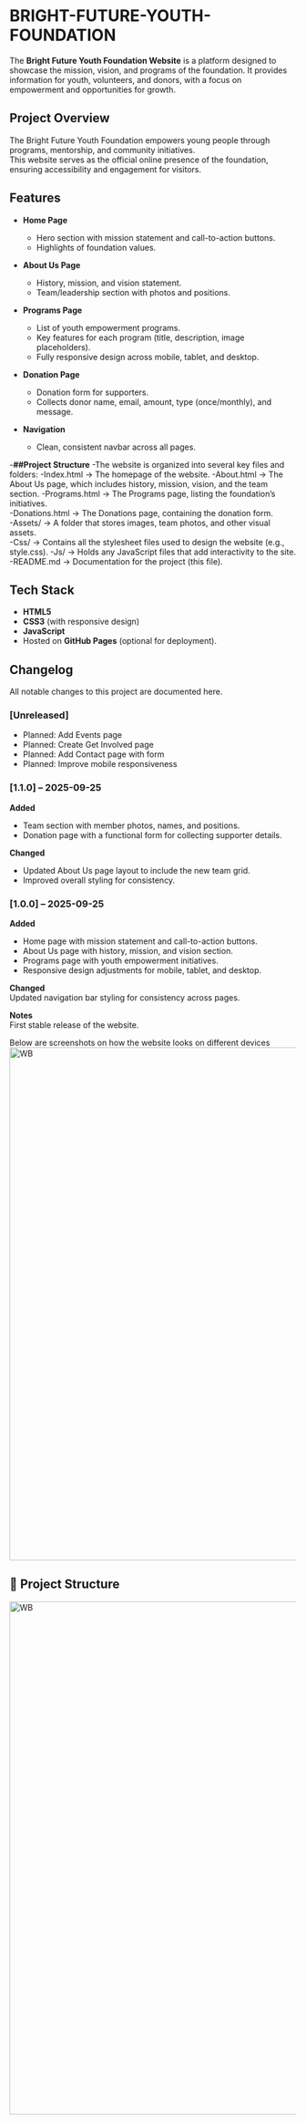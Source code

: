 # BRIGHT-FUTURE-YOUTH-FOUNDATION
The **Bright Future Youth Foundation Website** is a platform designed to showcase the mission, vision, and programs of the foundation. It provides information for youth, volunteers, and donors, with a focus on empowerment and opportunities for growth.   

## Project Overview 
The Bright Future Youth Foundation empowers young people through programs, mentorship, and community initiatives.   
This website serves as the official online presence of the foundation, ensuring accessibility and engagement for visitors. 

## Features 
- **Home Page**   
  - Hero section with mission statement and call-to-action buttons.   
  - Highlights of foundation values.   

- **About Us Page**   
  - History, mission, and vision statement.   
  - Team/leadership section with photos and positions.   
 
- **Programs Page**   
  - List of youth empowerment programs.   
  - Key features for each program (title, description, image placeholders).   
  - Fully responsive design across mobile, tablet, and desktop.   

- **Donation Page**   
  - Donation form for supporters.   
  - Collects donor name, email, amount, type (once/monthly), and message.   

- **Navigation**   
  - Clean, consistent navbar across all pages.   

-**##Project Structure**
 -The website is organized into several key files and folders: 
 -Index.html → The homepage of the website. 
 -About.html → The About Us page, which includes history, mission, vision, and the team section. 
 -Programs.html → The Programs page, listing the foundation’s initiatives.  
 -Donations.html → The Donations page, containing the donation form.  
 -Assets/ → A folder that stores images, team photos, and other visual assets.  
 -Css/ → Contains all the stylesheet files used to design the website (e.g., style.css). 
 -Js/ → Holds any JavaScript files that add interactivity to the site. 
 -README.md → Documentation for the project (this file). 


 ## Tech Stack 
- **HTML5**   
- **CSS3** (with responsive design)   
- **JavaScript**   
- Hosted on **GitHub Pages** (optional for deployment).   

## Changelog 
All notable changes to this project are documented here.   

### [Unreleased] 
- Planned: Add Events page   
- Planned: Create Get Involved page   
- Planned: Add Contact page with form   
- Planned: Improve mobile responsiveness   

### [1.1.0] – 2025-09-25 
**Added**   
- Team section with member photos, names, and positions.   
- Donation page with a functional form for collecting supporter details.   

**Changed**   
- Updated About Us page layout to include the new team grid.   
- Improved overall styling for consistency.
  
### [1.0.0] – 2025-09-25 
**Added**   
- Home page with mission statement and call-to-action buttons.   
- About Us page with history, mission, and vision section.   
- Programs page with youth empowerment initiatives.   
- Responsive design adjustments for mobile, tablet, and desktop.   

**Changed**   
Updated navigation bar styling for consistency across pages.   

**Notes**   
First stable release of the website.   


Below are screenshots on how the website looks on different devices
<img width="1600" height="900" alt="WB" src="https://github.com/user-attachments/assets/8c46d3fc-13e1-4365-ab0b-f52b5dc2d107" />

 
 

## 📂 Project Structure 
<img width="1600" height="900" alt="WB" src="https://github.com/user-attachments/assets/8c46d3fc-13e1-4365-ab0b-f52b5dc2d107" />
